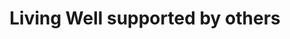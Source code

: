 ---
title: Living Well supported by others
draft: false
tags:
- Stop Smoking
- Addiction
areas:
- Middleton
- Heywood
- Rochdale
contact:
  addresses:
  - Living Well,  Lock 50, Oldham Road, Rochdale
  phone:
  - 01706 751 190
  web_addresses:
  - http://www.livingwellrochdale.com 
---